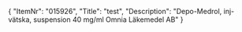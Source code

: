 {
  "ItemNr": "015926",
  "Title": "test",
  "Description": "Depo-Medrol, inj-vätska, suspension 40 mg/ml Omnia Läkemedel AB"
}